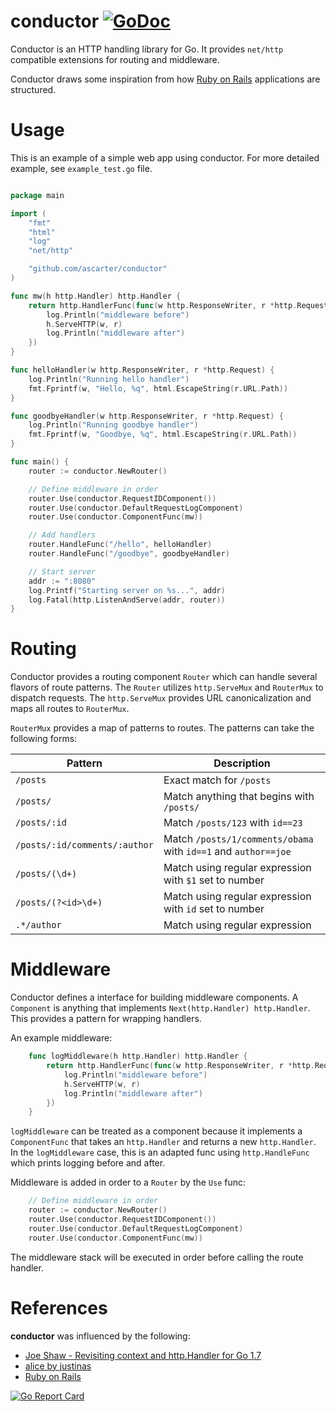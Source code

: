 # conductor [![GoDoc](https://godoc.org/github.com/ascarter/conductor?status.svg)](http://godoc.org/github.com/ascarter/conductor)

Conductor is an HTTP handling library for Go. It provides `net/http` compatible extensions for routing and middleware.

Conductor draws some inspiration from how [Ruby on Rails](http://rubyonrails.org) applications are structured.


# Usage

This is an example of a simple web app using conductor. For more detailed example,
see `example_test.go` file.

```go

package main

import (
	"fmt"
	"html"
	"log"
	"net/http"

	"github.com/ascarter/conductor"
)

func mw(h http.Handler) http.Handler {
	return http.HandlerFunc(func(w http.ResponseWriter, r *http.Request) {
		log.Println("middleware before")
		h.ServeHTTP(w, r)
		log.Println("middleware after")
	})
}

func helloHandler(w http.ResponseWriter, r *http.Request) {
	log.Println("Running hello handler")
	fmt.Fprintf(w, "Hello, %q", html.EscapeString(r.URL.Path))
}

func goodbyeHandler(w http.ResponseWriter, r *http.Request) {
	log.Println("Running goodbye handler")
	fmt.Fprintf(w, "Goodbye, %q", html.EscapeString(r.URL.Path))
}

func main() {
	router := conductor.NewRouter()

	// Define middleware in order
	router.Use(conductor.RequestIDComponent())
	router.Use(conductor.DefaultRequestLogComponent)
	router.Use(conductor.ComponentFunc(mw))

	// Add handlers
	router.HandleFunc("/hello", helloHandler)
	router.HandleFunc("/goodbye", goodbyeHandler)

	// Start server
	addr := ":8080"
	log.Printf("Starting server on %s...", addr)
	log.Fatal(http.ListenAndServe(addr, router))
}
```

# Routing

Conductor provides a routing component `Router` which can handle several flavors of route patterns. The `Router` utilizes `http.ServeMux` and `RouterMux` to dispatch requests. The `http.ServeMux` provides URL canonicalization and maps all routes to `RouterMux`.

`RouterMux` provides a map of patterns to routes. The patterns can take the following forms:

Pattern | Description
------- | -----------
`/posts` | Exact match for `/posts`
`/posts/` | Match anything that begins with `/posts/`
`/posts/:id` | Match `/posts/123` with `id==23` 
`/posts/:id/comments/:author` | Match `/posts/1/comments/obama` with `id==1` and `author==joe`
`/posts/(\d+)` | Match using regular expression with `$1` set to number
`/posts/(?<id>\d+)` | Match using regular expression with `id` set to number
`.*/author` | Match using regular expression

# Middleware

Conductor defines a interface for building middleware components. A `Component` is anything that implements `Next(http.Handler) http.Handler`. This provides a pattern for wrapping handlers.

An example middleware:

```go
	func logMiddleware(h http.Handler) http.Handler {
		return http.HandlerFunc(func(w http.ResponseWriter, r *http.Request) {
			log.Println("middleware before")
			h.ServeHTTP(w, r)
			log.Println("middleware after")
		})
	}
```

`logMiddleware` can be treated as a component because it implements a `ComponentFunc` that takes an `http.Handler` and returns a new `http.Handler`. In the `logMiddleware` case, this is an adapted func using `http.HandleFunc` which prints logging before and after.

Middleware is added in order to a `Router` by the `Use` func:

```go
	// Define middleware in order
	router := conductor.NewRouter()
	router.Use(conductor.RequestIDComponent())
	router.Use(conductor.DefaultRequestLogComponent)
	router.Use(conductor.ComponentFunc(mw))
```

The middleware stack will be executed in order before calling the route handler.


# References

**conductor** was influenced by the following:

* [Joe Shaw - Revisiting context and http.Handler for Go 1.7](https://joeshaw.org/revisiting-context-and-http-handler-for-go-17/)
* [alice by justinas](https://github.com/justinas/alice)
* [Ruby on Rails](http://rubyonrails.org)

[![Go Report Card](https://goreportcard.com/badge/github.com/ascarter/conductor)](https://goreportcard.com/report/github.com/ascarter/conductor)
